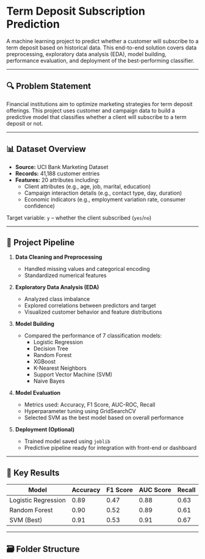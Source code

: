 # Term Deposit Subscription Prediction

A machine learning project to predict whether a customer will subscribe to a term deposit based on historical data. This end-to-end solution covers data preprocessing, exploratory data analysis (EDA), model building, performance evaluation, and deployment of the best-performing classifier.

---

## 🔍 Problem Statement

Financial institutions aim to optimize marketing strategies for term deposit offerings. This project uses customer and campaign data to build a predictive model that classifies whether a client will subscribe to a term deposit or not.

---

## 📊 Dataset Overview

- **Source:** UCI Bank Marketing Dataset
- **Records:** 41,188 customer entries
- **Features:** 20 attributes including:
  - Client attributes (e.g., age, job, marital, education)
  - Campaign interaction details (e.g., contact type, day, duration)
  - Economic indicators (e.g., employment variation rate, consumer confidence)

Target variable: `y` – whether the client subscribed (`yes`/`no`)

---

## 🔧 Project Pipeline

1. **Data Cleaning and Preprocessing**
   - Handled missing values and categorical encoding
   - Standardized numerical features

2. **Exploratory Data Analysis (EDA)**
   - Analyzed class imbalance
   - Explored correlations between predictors and target
   - Visualized customer behavior and feature distributions

3. **Model Building**
   - Compared the performance of 7 classification models:
     - Logistic Regression
     - Decision Tree
     - Random Forest
     - XGBoost
     - K-Nearest Neighbors
     - Support Vector Machine (SVM)
     - Naive Bayes

4. **Model Evaluation**
   - Metrics used: Accuracy, F1 Score, AUC-ROC, Recall
   - Hyperparameter tuning using GridSearchCV
   - Selected SVM as the best model based on overall performance

5. **Deployment (Optional)**
   - Trained model saved using `joblib`
   - Predictive pipeline ready for integration with front-end or dashboard

---

## 🧪 Key Results

| Model             | Accuracy | F1 Score | AUC Score | Recall |
|------------------|----------|----------|-----------|--------|
| Logistic Regression | 0.89     | 0.47     | 0.88      | 0.63   |
| Random Forest     | 0.90     | 0.52     | 0.89      | 0.61   |
| SVM (Best)        | 0.91     | 0.53     | 0.91      | 0.67   |

---

## 🗃️ Folder Structure

